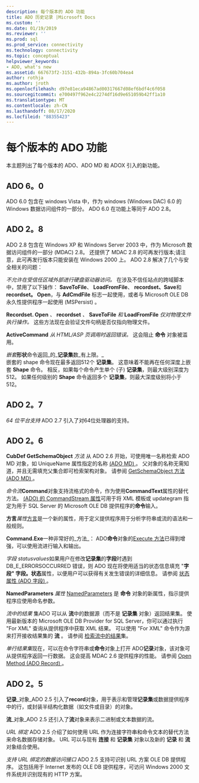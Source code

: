 ```yaml
---
description: 每个版本的 ADO 功能
title: ADO 历史记录 |Microsoft Docs
ms.custom: ''
ms.date: 01/19/2019
ms.reviewer: ''
ms.prod: sql
ms.prod_service: connectivity
ms.technology: connectivity
ms.topic: conceptual
helpviewer_keywords:
- ADO, what's new
ms.assetid: 667673f2-3151-432b-894a-3fc60b704ea4
author: rothja
ms.author: jroth
ms.openlocfilehash: d97e81eca94867ad00317667d08ef6bdf4c6f058
ms.sourcegitcommit: e700497f962e4c2274df16d9e651059b42ff1a10
ms.translationtype: MT
ms.contentlocale: zh-CN
ms.lasthandoff: 08/17/2020
ms.locfileid: "88355423"
---
```

# <a name="ado-features-for-each-release"></a>每个版本的 ADO 功能

本主题列出了每个版本的 ADO、ADO MD 和 ADOX 引入的新功能。

## <a name="ado-60"></a>ADO 6。0

 ADO 6.0 包含在 windows Vista 中，作为 windows (Windows DAC) 6.0 的 Windows 数据访问组件的一部分。 ADO 6.0 在功能上等同于 ADO 2.8。

## <a name="ado-28"></a>ADO 2。8

 ADO 2.8 包含在 Windows XP 和 Windows Server 2003 中，作为 Microsoft 数据访问组件的一部分 (MDAC) 2.8。 还提供了 MDAC 2.8 的可再发行版本;请注意，此可再发行版本只能安装在 Windows 2000 上。 ADO 2.8 解决了几个与安全相关的问题：

 *不允许在受信任区域外部进行硬盘驱动器访问。*
在涉及不信任站点的跨域脚本中，禁用了以下操作： **SaveToFile**、 **LoadFromFile**、 **recordset、Save**和 **recordset。 Open**，与 **AdCmdFile** 标志一起使用，或者与 Microsoft OLE DB 永久性提供程序一起使用 (MSPersist) 。

 **Recordset. Open** _、_  **recordset** _、_  **SaveToFile** _和_  **LoadFromFile**  _仅对物理文件执行操作。_
这些方法现在会验证文件句柄是否仅指向物理文件。

 **ActiveCommand**  _从 HTML/ASP 页调用时返回错误。_
这会阻止 **命令** 对象被滥用。

 _嵌套_**形状**命令返回_的_**记录集**数_有上限。_        
嵌套的 shape 命令现在最多返回512个 **记录集**。 这意味着不能再在任何深度上嵌套 **Shape** 命令。 相反，如果每个命令产生单个 (子) **记录集**，则最大级别深度为512。 如果任何级别的 **Shape** 命令返回多个 **记录集**，则最大深度级别将小于512。

## <a name="ado-27"></a>ADO 2。7

 *64 位平台支持* ADO 2.7 引入了对64位处理器的支持。

## <a name="ado-26"></a>ADO 2。6

 **CubDef GetSchemaObject**  _方法_ 从 ADO 2.6 开始，可使用唯一名称检索 ADO MD 对象，如 UniqueName 属性指定的名称 [ (ADO MD) ](../../ado/reference/ado-md-api/uniquename-property-ado-md.md)。 父对象的名称无需知道，并且无需填充父集合即可检索架构对象。 请参阅 [GetSchemaObject 方法 (ADO MD) ](../../ado/reference/ado-md-api/getschemaobject-method-ado-md.md)。

 *命令流***Command**对象支持流格式的命令，作为使用**CommandText**属性的替代方法。 [ (ADO) 的 CommandStream 属性](../../ado/reference/ado-api/commandstream-property-ado.md)可用于将 XML 模板或 updategram 指定为用于 SQL Server 的 Microsoft OLE DB 提供程序的**命令**输入。

 **方言**_属性_[方言](../../ado/reference/ado-api/dialect-property.md)是一个新的属性，用于定义提供程序用于分析字符串或流的语法和一般规则。  

 **Command.Exe**一种非常好的_方法_： ADO**命令**对象的[Execute 方法](../../ado/reference/ado-api/execute-method-ado-command.md)已得到增强，可以使用流进行输入和输出。  

 *字段 statusvalues*如果用户在修改**记录集**的**字段**时遇到 DB_E_ERRORSOCCURRED 错误，则 ADO 现在将使用适当的状态信息填充 "**字段" 字段。状态**属性，以便用户可以获得有关发生错误的详细信息。 请参阅 [状态属性 (ADO 字段) ](../../ado/reference/ado-api/status-property-ado-field.md)。

 **NamedParameters**  _属性_ [NamedParameters](../../ado/reference/ado-api/namedparameters-property-ado.md) 是 **命令** 对象的新属性，指示提供程序应使用命名参数。

 *流中的结果* 集ADO 可以从 **流**中的数据源（而不是 **记录集** 对象）返回结果集。 使用最新版本的 Microsoft OLE DB Provider for SQL Server，你可以通过执行 "For XML" 查询从提供程序中获取 XML 结果。 可以使用 "For XML" 命令作为源来打开接收结果集的 **流** 。 请参阅 [检索流中的结果](../../ado/guide/data/retrieving-resultsets-into-streams.md)集。

 *单行结果集*现在，可以在命令字符串或**命令**对象上打开 ADO**记录**对象，该对象可从提供程序返回一行数据。 这会提高 MDAC 2.6 提供程序的性能。 请参阅 [Open Method (ADO Record) ](../../ado/reference/ado-api/open-method-ado-record.md)。

## <a name="ado-25"></a>ADO 2。5

 **记录**_对象_ADO 2.5 引入了**record**对象，用于表示和管理**记录集**或数据提供程序中的行，或封装半结构化数据（如文件或目录）的对象。

 **流**_对象_ADO 2.5 还引入了**流**对象来表示二进制或文本数据的流。

 *URL 绑定* ADO 2.5 介绍了如何使用 URL 作为连接字符串和命令文本的替代方法来命名数据存储对象。 URL 可以与现有 **连接** 和 **记录集** 对象以及新的 **记录** 和 **流** 对象结合使用。

 *支持 URL 绑定的数据访问接口* ADO 2.5 支持可识别 URL 方案 OLE DB 提供程序。 这包括用于 Internet 发布的 OLE DB 提供程序，可访问 Windows 2000 文件系统并识别现有的 HTTP 方案。
